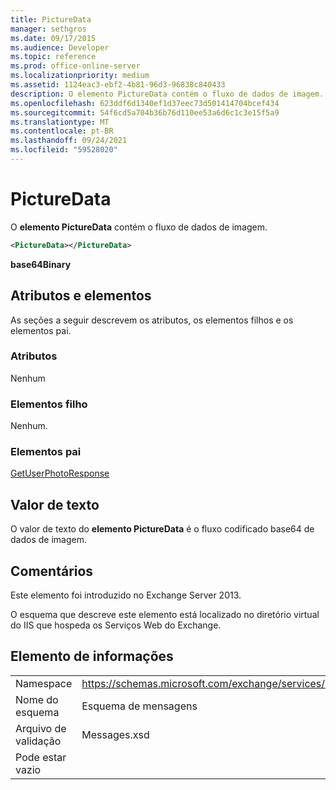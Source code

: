 ```yaml
---
title: PictureData
manager: sethgros
ms.date: 09/17/2015
ms.audience: Developer
ms.topic: reference
ms.prod: office-online-server
ms.localizationpriority: medium
ms.assetid: 1124eac3-ebf2-4b81-96d3-96838c840433
description: O elemento PictureData contém o fluxo de dados de imagem.
ms.openlocfilehash: 623ddf6d1340ef1d37eec73d501414704bcef434
ms.sourcegitcommit: 54f6cd5a704b36b76d110ee53a6d6c1c3e15f5a9
ms.translationtype: MT
ms.contentlocale: pt-BR
ms.lasthandoff: 09/24/2021
ms.locfileid: "59528020"
---
```

# <a name="picturedata"></a>PictureData

O **elemento PictureData** contém o fluxo de dados de imagem. 
  
```XML
<PictureData></PictureData>
```

 **base64Binary**
## <a name="attributes-and-elements"></a>Atributos e elementos

As seções a seguir descrevem os atributos, os elementos filhos e os elementos pai.
  
### <a name="attributes"></a>Atributos

Nenhum
  
### <a name="child-elements"></a>Elementos filho

Nenhum.
  
### <a name="parent-elements"></a>Elementos pai

[GetUserPhotoResponse](getuserphotoresponse.md)
  
## <a name="text-value"></a>Valor de texto

O valor de texto do **elemento PictureData** é o fluxo codificado base64 de dados de imagem. 
  
## <a name="remarks"></a>Comentários

Este elemento foi introduzido no Exchange Server 2013.
  
O esquema que descreve este elemento está localizado no diretório virtual do IIS que hospeda os Serviços Web do Exchange.
  
## <a name="element-information"></a>Elemento de informações

|||
|:-----|:-----|
|Namespace  <br/> |https://schemas.microsoft.com/exchange/services/2006/messages  <br/> |
|Nome do esquema  <br/> |Esquema de mensagens  <br/> |
|Arquivo de validação  <br/> |Messages.xsd  <br/> |
|Pode estar vazio  <br/> ||
   

